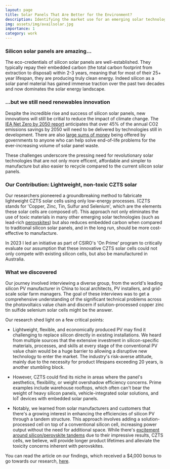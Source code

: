 ```yaml
---
layout: page
title: Solar Panels That Are Better for the Environment?
description: Identifying the market use for an emerging solar technology
img: assets/img/availsolar.jpg
importance: 1
category: work
---
```


### Silicon solar panels are amazing...
The eco-credentials of silicon solar panels are well-established. They typically repay their embedded carbon (the total carbon footprint from extraction to disposal) within 2-3 years, meaning that for most of their 25+ year lifespan, they are producing truly clean energy. Indeed silicon as a solar panel material has gained immense traction over the past two decades and now dominates the solar energy landscape.

### ...but we still need renewables innovation
Despite the incredible rise and success of silicon solar panels, new innovations will still be critial to reduce the impact of climate change. The [IEA Net Zero by 2050 report](https://www.iea.org/reports/net-zero-by-2050) anticipates that over 45% of the annual CO2 emissions savings by 2050 will need to be delivered by technologies still in development. There are also [large sums of money](https://breakthroughvictoria.com/breakthrough-victoria-challenge/) being offered by governments to anyone who can help solve end-of-life problems for the ever-increasing volume of solar panel waste.

These challenges underscore the pressing need for revolutionary solar technologies that are not only more efficent, affordable and simpler to manufacture but also easier to recycle compared to the current silicon solar panels.

### Our Contribution: Lightweight, non-toxic CZTS solar
Our researchers pioneered a groundbreaking method to fabricate lightweight CZTS solar cells using only low-energy processes. (CZTS stands for 'Copper, Zinc, Tin, Sulfur and Selenium', which are the elements these solar cells are composed of). This approach not only eliminates the use of toxic materials in many other emerging solar technologies (such as lead-rich [perovskites](https://www.nature.com/articles/s41467-019-13910-y)) but also reduces embedded carbon when compared to traditional silicon solar panels, and in the long run, should be more cost-effective to manufacture.

In 2023 I led an initiative as part of CSIRO's 'On Prime' program to critically evaluate our assumption that these innovative CZTS solar cells could not only compete with existing silicon cells, but also be manufactured in Australia.

### What we discovered
Our journey involved interviewing a diverse group, from the world's leading silicon PV manufacturer in China to local architects, PV installers, and grid-scale solar farm managers. The goal of these interviews was to get a comprehensive understanding of the significant technical problems across the photovoltaics value chain and discern if solution-processed copper zinc tin sulfide selenium solar cells might be the answer.

Our research shed light on a few critical points:

 - Lightweight, flexible, and economically produced PV may find it challenging to replace silicon directly in existing installations. We heard from multiple sources that the extensive investment in silicon-specific materials, processes, and skills at every stage of the conventional PV value chain would be a huge barrier to allowing a disruptive new technology to enter the market. The industry's risk-averse attitude, mainly due to the necessity for product lifespans exceeding 20 years, is another stumbling block.

- However, CZTS could find its niche in areas where the panel's aesthetics, flexibility, or weight overshadow efficiency concerns. Prime examples include warehouse rooftops, which often can't bear the weight of heavy silicon panels, vehicle-integrated solar solutions, and IoT devices with embedded solar panels.

- Notably, we learned from solar manufacturers and customers that there's a growing interest in enhancing the efficiencies of silicon PV through a tandem structure. This approach involves adding a solution-processed cell on top of a conventional silicon cell, increasing power output without the need for additional space. While there's [excitement around silicon/perovskite tandems](https://www.theguardian.com/environment/2023/jul/06/revolutionary-solar-power-cell-innovations-break-key-energy-threshold) due to their impressive results, CZTS cells, we believe, will provide longer product lifetimes and alleviate the toxicity concerns inherent with perovskites.

You can read the article on our findings, which received a $4,000 bonus to go towards our research, [here](https://excitonscience.com/news/avail-solar-receive-csiro-bonus).